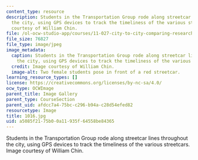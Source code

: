 ```yaml
---
content_type: resource
description: Students in the Transportation Group rode along streetcar lines throughout
  the city, using GPS devices to track the timeliness of the various streetcars. Image
  courtesy of William Chin.
file: /ol-ocw-studio-app/courses/11-027-city-to-city-comparing-researching-and-writing-about-cities-new-orleans-spring-2011/a5085f2175b00a11935f64558be84365_1016.jpg
file_size: 76827
file_type: image/jpeg
image_metadata:
  caption: Students in the Transportation Group rode along streetcar lines throughout
    the city, using GPS devices to track the timeliness of the various streetcars.
  credit: Image courtesy of William Chin.
  image-alt: Two female students pose in front of a red streetcar.
learning_resource_types: []
license: https://creativecommons.org/licenses/by-nc-sa/4.0/
ocw_type: OCWImage
parent_title: Image Gallery
parent_type: CourseSection
parent_uid: afdcc7a4-75bc-c296-b94a-c28d54efed82
resourcetype: Image
title: 1016.jpg
uid: a5085f21-75b0-0a11-935f-64558be84365
---
```

Students in the Transportation Group rode along streetcar lines throughout the city, using GPS devices to track the timeliness of the various streetcars. Image courtesy of William Chin.
